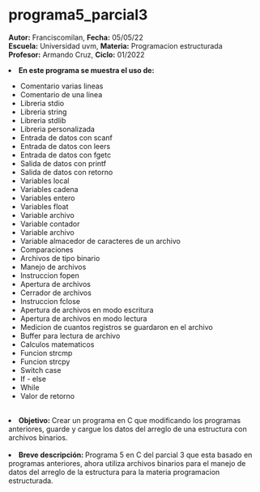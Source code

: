 # programa5_parcial3

<b>Autor:</b> Franciscomilan, <b>Fecha:</b> 05/05/22 <br>
 <b>Escuela:</b> Universidad uvm, <b>Materia:</b> Programacion estructurada <br>
 <b>Profesor:</b> Armando Cruz, <b>Ciclo:</b> 01/2022
 <br>
 <li><b> En este programa se muestra el uso de: </b></li>
 <ul>
	<li>Comentario varias lineas </li>
	<li>Comentario de una linea </li>
	<li>Libreria stdio</li>
	<li>Libreria string </li>
	<li>Libreria stdlib </li>
 	<li>Libreria personalizada </li>
	 <li> Entrada de datos con scanf</li>
	<li> Entrada de datos con leers </li>
	<li> Entrada de datos con fgetc </li>
	 <li> Salida de datos con printf </li>
	<li> Salida de datos con retorno </li>
	<li> Variables local </li>
	<li> Variables cadena </li>
	<li> Variables entero </li>
	<li> Variables float </li>
	<li> Variable archivo </li>
	<li> Variable contador </li>
	<li> Variable archivo </li>
	<li> Variable almacedor de caracteres de un archivo </li>
	<li> Comparaciones </li>
	<li> Archivos de tipo binario </li>
	<li> Manejo de archivos </li>
	<li> Instruccion fopen </li>
  <li> Apertura de archivos </li>
  <li> Cerrador de archivos </li>
 <li> Instruccion fclose </li>
	<li> Apertura de archivos en modo escritura </li>
	<li> Apertura de archivos en modo lectura </li>
  <li> Medicion de cuantos registros se guardaron en el archivo </li>
  <li> Buffer para lectura de archivo </li>
	<li> Calculos matematicos </li>
	<li> Funcion strcmp </li>
	<li> Funcion strcpy </li>
	<li> Switch case </li>
	<li> If - else </li>
	<li> While </li>
	<li> Valor de retorno </li>
 </ul>
<br>
 <li> <b> Objetivo: </b> Crear un programa en C que modificando los programas anteriores, guarde y cargue los datos del arreglo de una estructura con archivos binarios. </li>
 <br>
 <li><b> Breve descripción: </b> Programa 5 en C del parcial 3 que esta basado en programas anteriores, ahora utiliza archivos binarios para el manejo de datos del arreglo de la estructura para la materia programacion estructurada.  </li>

